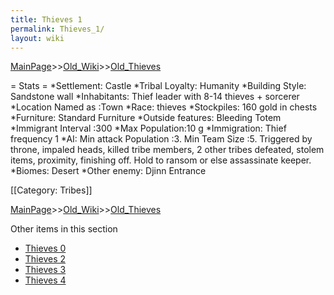 ```yaml
---
title: Thieves 1
permalink: Thieves_1/
layout: wiki
---
```


[MainPage](/keeperrl_wiki/ "wikilink")>>[Old_Wiki](/keeperrl_wiki/Old_Wiki "wikilink")>>[Old_Thieves](/keeperrl_wiki/Old_Thieves "wikilink")

= Stats =
*Settlement: Castle 
*Tribal Loyalty: Humanity
*Building Style: Sandstone wall
*Inhabitants: Thief leader with 8-14 thieves + sorcerer
*Location Named as :Town
*Race: thieves
*Stockpiles: 160 gold in chests
*Furniture: Standard Furniture
*Outside features: Bleeding Totem 
*Immigrant Interval :300 
*Max Population:10 g
*Immigration: Thief frequency 1
*AI: Min attack Population :3. Min Team Size :5. Triggered by throne, impaled heads, killed tribe members, 2 other tribes defeated, stolem items, proximity, finishing off. Hold to ransom or else assassinate keeper.
*Biomes: Desert 
*Other enemy: Djinn Entrance

[[Category: Tribes]]

[MainPage](/keeperrl_wiki/ "wikilink")>>[Old_Wiki](/keeperrl_wiki/Old_Wiki "wikilink")>>[Old_Thieves](/keeperrl_wiki/Old_Thieves "wikilink")

Other items in this section
-    [Thieves 0](/keeperrl_wiki/Thieves_0 "wikilink")
-    [Thieves 2](/keeperrl_wiki/Thieves_2 "wikilink")
-    [Thieves 3](/keeperrl_wiki/Thieves_3 "wikilink")
-    [Thieves 4](/keeperrl_wiki/Thieves_4 "wikilink")
